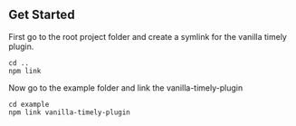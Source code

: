 ## Get Started

First go to the root project folder and create a symlink for the vanilla timely plugin.

```
cd ..
npm link
```

Now go to the example folder and link the vanilla-timely-plugin

```
cd example
npm link vanilla-timely-plugin
```
